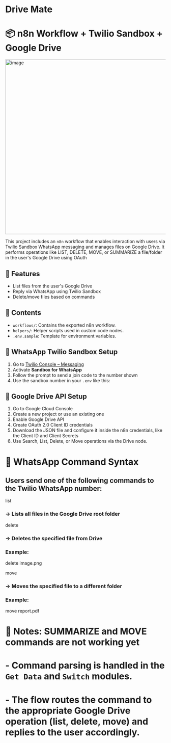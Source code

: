 # Drive Mate
# 📦 n8n Workflow + Twilio Sandbox + Google Drive

<img width="1408" height="549" alt="image" src="https://github.com/user-attachments/assets/b0539ff7-c526-4035-aeea-294c4aa5b740" />


This project includes an `n8n` workflow that enables interaction with users via Twilio Sandbox WhatsApp messaging and manages files on Google Drive. It performs operations like LIST, DELETE, MOVE, or SUMMARIZE a file/folder in the user's Google Drive using OAuth

## 🚀 Features

- List files from the user's Google Drive
- Reply via WhatsApp using Twilio Sandbox
- Delete/move files based on commands

## 📁 Contents

- `workflows/`: Contains the exported n8n workflow.
- `helpers/`: Helper scripts used in custom code nodes.
- `.env.sample`: Template for environment variables.

## 🧪 WhatsApp Twilio Sandbox Setup

1. Go to [Twilio Console – Messaging](https://console.twilio.com/)
2. Activate **Sandbox for WhatsApp**
3. Follow the prompt to send a join code to the number shown
4. Use the sandbox number in your `.env` like this:


## 🔐 Google Drive API Setup

1. Go to Google Cloud Console
2. Create a new project or use an existing one
3. Enable Google Drive API
4. Create OAuth 2.0 Client ID credentials
5. Download the JSON file and configure it inside the n8n credentials, like the Client ID and Client Secrets
6. Use Search, List, Delete, or Move operations via the Drive node.

# 💬 WhatsApp Command Syntax

## Users send one of the following commands to the Twilio WhatsApp number:

list
### → Lists all files in the Google Drive root folder

delete <filename>
### → Deletes the specified file from Drive
### Example:
delete image.png

move <filename>
### → Moves the specified file to a different folder
### Example:
move report.pdf

# 📍 Notes: SUMMARIZE and MOVE commands are not working yet
# - Command parsing is handled in the `Get Data` and `Switch` modules.
# - The flow routes the command to the appropriate Google Drive operation (list, delete, move) and replies to the user accordingly.
